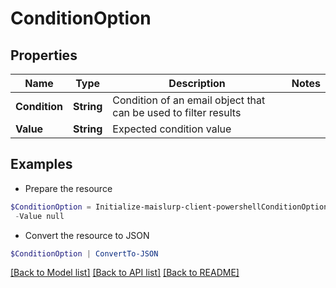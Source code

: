 # ConditionOption
## Properties

Name | Type | Description | Notes
------------ | ------------- | ------------- | -------------
**Condition** | **String** | Condition of an email object that can be used to filter results | 
**Value** | **String** | Expected condition value | 

## Examples

- Prepare the resource
```powershell
$ConditionOption = Initialize-maislurp-client-powershellConditionOption  -Condition null `
 -Value null
```

- Convert the resource to JSON
```powershell
$ConditionOption | ConvertTo-JSON
```

[[Back to Model list]](../README#documentation-for-models) [[Back to API list]](../README#documentation-for-api-endpoints) [[Back to README]](../README)

